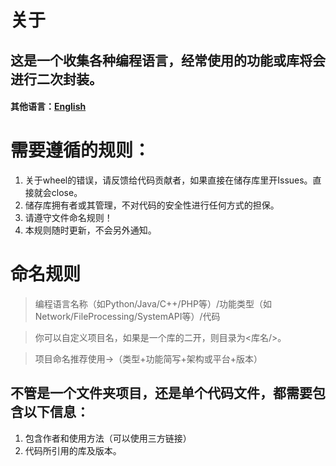 # 关于

## 这是一个收集各种编程语言，经常使用的功能或库将会进行二次封装。

#### 其他语言：[English](https://github.com/liang-work/wheelforall/blob/main/about/readme_en.md)

# 需要遵循的规则：

1. 关于wheel的错误，请反馈给代码贡献者，如果直接在储存库里开Issues。直接就会close。
2. 储存库拥有者或其管理，不对代码的安全性进行任何方式的担保。
3. 请遵守文件命名规则！
4. 本规则随时更新，不会另外通知。

# 命名规则

> 编程语言名称（如Python/Java/C++/PHP等）/功能类型（如Network/FileProcessing/SystemAPI等）/代码

> 你可以自定义项目名，如果是一个库的二开，则目录为<库名/>。

> 项目命名推荐使用->（类型+功能简写+架构或平台+版本）

## 不管是一个文件夹项目，还是单个代码文件，都需要包含以下信息：

1. 包含作者和使用方法（可以使用三方链接）
2. 代码所引用的库及版本。
